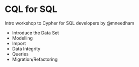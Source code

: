# CQL for SQL

Intro workshop to Cypher for SQL developers by @mneedham

* Introduce the Data Set
* Modelling 
* Import
* Data Integrity
* Queries
* Migration/Refactoring

